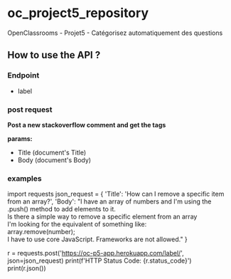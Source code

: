 # oc_project5_repository
OpenClassrooms - Projet5 - Catégorisez automatiquement des questions

## How to use the API ?

### Endpoint
* label

### post request
**Post a new stackoverflow comment and get the tags**

**params:**
* Title (document's Title)
* Body (document's Body)

### examples
import requests
json_request = {
    'Title': 'How can I remove a specific item from an array?',
    'Body': "I have an array of numbers and I'm using the .push() method to add elements to it.\
        Is there a simple way to remove a specific element from an array\
        I'm looking for the equivalent of something like:\
            array.remove(number);\
        I have to use core JavaScript. Frameworks are not allowed."
}
    
r = requests.post('https://oc-p5-app.herokuapp.com/label/', json=json_request)
print(f'HTTP Status Code: {r.status_code}')
print(r.json())
